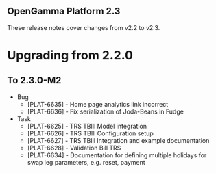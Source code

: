 OpenGamma Platform 2.3
----------------------

These release notes cover changes from v2.2 to v2.3.

Upgrading from 2.2.0
====================

To 2.3.0-M2
-----------

* Bug
    * [PLAT-6635] - Home page analytics link incorrect
    * [PLAT-6636] - Fix serialization of Joda-Beans in Fudge
* Task
    * [PLAT-6625] - TRS TBIll Model integration
    * [PLAT-6626] - TRS TBIll Configuration setup 
    * [PLAT-6627] - TRS TBIll Integration and example documentation 
    * [PLAT-6628] - Validation Bill TRS
    * [PLAT-6634] - Documentation for defining multiple holidays for swap leg parameters, e.g. reset, payment
